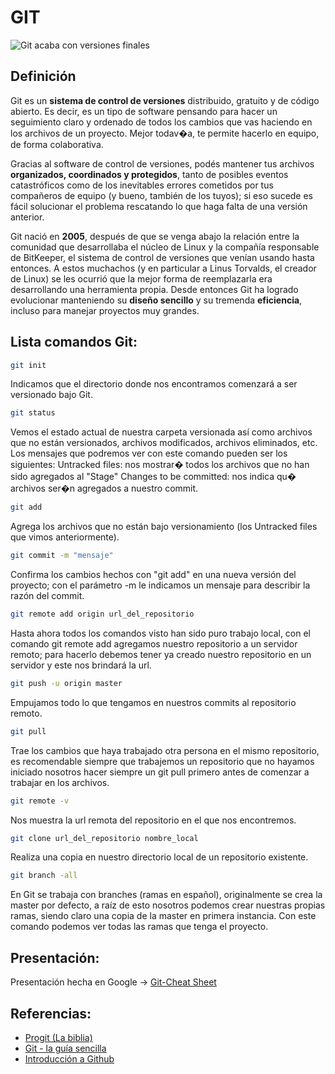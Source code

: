 # GIT

![Git acaba con versiones finales](../assets/git/git.png)

## Definición
Git es un **sistema de control de versiones** distribuido, gratuito y de código abierto. Es decir, es un tipo de software pensando para hacer un seguimiento claro y ordenado de todos los cambios que vas haciendo en los archivos de un proyecto. Mejor todav�a, te permite hacerlo en equipo, de forma colaborativa.

Gracias al software de control de versiones, podés mantener tus archivos **organizados, coordinados y protegidos**, tanto de posibles eventos catastróficos como de los inevitables errores cometidos por tus compañeros de equipo (y bueno, también de los tuyos); si eso sucede es fácil solucionar el problema rescatando lo que haga falta de una versión anterior.

Git nació en **2005**, después de que se venga abajo la relación entre la comunidad que desarrollaba el núcleo de Linux y la compañía responsable de BitKeeper, el sistema de control de versiones que venían usando hasta entonces. A estos muchachos (y en particular a Linus Torvalds, el creador de Linux) se les ocurrió que la mejor forma de reemplazarla era desarrollando una herramienta propia. Desde entonces Git ha logrado evolucionar manteniendo su **diseño sencillo** y su tremenda **eficiencia**, incluso para manejar proyectos muy grandes.

## Lista comandos Git:

```bash
git init
```
Indicamos que el directorio donde nos encontramos comenzará a ser versionado bajo Git.

```bash
git status
```

Vemos el estado actual de nuestra carpeta versionada así como archivos que no están versionados, archivos modificados, archivos eliminados, etc. Los mensajes que podremos ver con este comando pueden ser los siguientes: 
Untracked files: nos mostrar� todos los archivos que no han sido agregados al "Stage"
Changes to be committed: nos indica qu� archivos ser�n agregados a nuestro commit.

```bash
git add
```

Agrega los archivos que no están bajo versionamiento (los Untracked files que vimos anteriormente).

```bash
git commit -m "mensaje"
```

Confirma los cambios hechos con "git add" en una nueva versión del proyecto; con el parámetro -m le indicamos un mensaje para describir la razón del commit.

```bash
git remote add origin url_del_repositorio
```

Hasta ahora todos los comandos visto han sido puro trabajo local, con el comando git remote add agregamos nuestro repositorio a un servidor remoto; para hacerlo debemos tener ya creado nuestro repositorio en un servidor y este nos brindará la url.

```bash
git push -u origin master
```

Empujamos todo lo que tengamos en nuestros commits al repositorio remoto.

```bash
git pull
```

Trae los cambios que haya trabajado otra persona en el mismo repositorio, es recomendable siempre que trabajemos un repositorio que no hayamos iniciado nosotros hacer siempre un git pull primero antes de comenzar a trabajar en los archivos.

```bash
git remote -v
```

Nos muestra la url remota del repositorio en el que nos encontremos.

```bash
git clone url_del_repositorio nombre_local
```

Realiza una copia en nuestro directorio local de un repositorio existente.

```bash
git branch -all
```

En Git se trabaja con branches (ramas en español), originalmente se crea la master por defecto, a raíz de esto nosotros podemos crear nuestras propias ramas, siendo claro una copia de la master en primera instancia. Con este comando podemos ver todas las ramas que tenga el proyecto.

## Presentación:

Presentación hecha en Google -> [Git-Cheat Sheet](../assets/git/ppt/git-cheatSheet.pdf)

## Referencias:

* [Progit (La biblia)](https://git-scm.com/book/es/v1)
* [Git - la guía sencilla](http://rogerdudler.github.io/git-guide/index.es.html)  
* [Introducción a Github](http://www.cristalab.com/tutoriales/introduccion-a-github-en-linux-ubuntu-c106086l)
